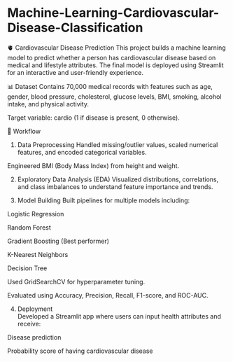# Machine-Learning-Cardiovascular-Disease-Classification

🫀 Cardiovascular Disease Prediction
This project builds a machine learning model to predict whether a person has cardiovascular disease based on medical and lifestyle attributes. The final model is deployed using Streamlit for an interactive and user-friendly experience.

📊 Dataset
Contains 70,000 medical records with features such as age, gender, blood pressure, cholesterol, glucose levels, BMI, smoking, alcohol intake, and physical activity.

Target variable: cardio (1 if disease is present, 0 otherwise).

🔧 Workflow
1. Data Preprocessing
Handled missing/outlier values, scaled numerical features, and encoded categorical variables.

Engineered BMI (Body Mass Index) from height and weight.

2. Exploratory Data Analysis (EDA)
Visualized distributions, correlations, and class imbalances to understand feature importance and trends.

3. Model Building
Built pipelines for multiple models including:

Logistic Regression

Random Forest

Gradient Boosting (Best performer)

K-Nearest Neighbors

Decision Tree

Used GridSearchCV for hyperparameter tuning.

Evaluated using Accuracy, Precision, Recall, F1-score, and ROC-AUC.

4. Deployment  
Developed a Streamlit app where users can input health attributes and receive:

Disease prediction

Probability score of having cardiovascular disease
